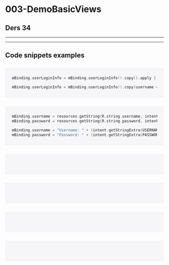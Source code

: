 
# 003-DemoBasicViews

## Ders 34



___
___

## Code snippets examples

<div style="background-color:#f6f6f9;padding:10px 20px;margin:2em 0;border:solid #eee 1px;">

```kt
mBinding.userLoginInfo = mBinding.userLoginInfo!!.copy().apply { username = "" }
```

```kt
mBinding.userLoginInfo = mBinding.userLoginInfo!!.copy(username = "")
```
</div>
<div style="background-color:#f6f6f9;padding:10px 20px;margin:2em 0;border:solid #eee 1px;">

```kt
mBinding.username = resources.getString(R.string.username, intent.getStringExtra(USERNAME) ?: resources.getString(R.string.anonymous))
mBinding.password = resources.getString(R.string.password, intent.getStringExtra(PASSWORD) ?: resources.getString(R.string.anonymous))
```

```kt
mBinding.username = "Username: " + (intent.getStringExtra(USERNAME) ?: resources.getString(R.string.anonymous))
mBinding.password = "Password: " + (intent.getStringExtra(PASSWORD) ?: resources.getString(R.string.anonymous))
```

</div>
<div style="background-color:#f6f6f9;padding:10px 20px;margin:2em 0;border:solid #eee 1px;">

```kt
```

```kt
```

</div>
<div style="background-color:#f6f6f9;padding:10px 20px;margin:2em 0;border:solid #eee 1px;">

```kt
```

```kt
```

</div>
<div style="background-color:#f6f6f9;padding:10px 20px;margin:2em 0;border:solid #eee 1px;">

```kt
```

```kt
```

</div>
<div style="background-color:#f6f6f9;padding:10px 20px;margin:2em 0;border:solid #eee 1px;">

```kt
```

```kt
```

</div>





























